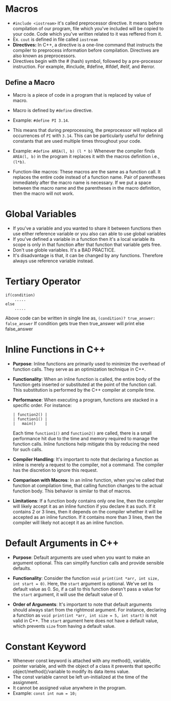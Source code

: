 # Macros

- `#include <iostream>` it's called preprocessor directive. It means before compilation of our program, file which you've included will be copied to your code. Code which you've written related to it was reffered from it.
- Ex. `cout` is defined in file called `iostream`
- **Directives:** In C++, a directive is a one-line command that instructs the compiler to preprocess information before compilation. Directives are also known as preprocessors.
- Directives begin with the # (hash) symbol, followed by a pre-processor instruction. For example, #include, #define, #ifdef, #elif, and #error.

## Define a Macro
- Macro is a piece of code in a program that is replaced by value of macro.
- Macro is defined by `#define` directive.
- Example: `#define PI 3.14`. 
- This means that during preprocessing, the preprocessor will replace all occurrences of `PI` with `3.14`. This can be particularly useful for defining constants that are used multiple times throughout your code.
- Example: `#define AREA(l, b) (l * b)` Whenever the compiler finds `AREA(l, b)` in the program it replaces it with the macros definition i.e., `(l*b)`.

- Function-like macros:  These macros are the same as a function call. It replaces the entire code instead of a function name. Pair of parentheses immediately after the macro name is necessary. If we put a space between the macro name and the parentheses in the macro definition, then the macro will not work. 


# Global Variables
- If you've a variable and you wanted to share it between functions then use either reference variable or you also can able to use global variables
- If you've defined a variable in a function then it's a local variable its scope is only in that function after that function that variable gets free.
- Don't use globle variables. It's a BAD PRACTICE.
- It's disadvantage is that, it can be changed by any functions. Therefore always use reference variable instead.

# Tertiary Operator
```
if(condition)
    .....
else
    .....
```
Above code can be written in single line as,
`(condition)? true_answer: false_answer`
If condition gets true then true_answer will print else false_answer


# Inline Functions in C++

- **Purpose**: Inline functions are primarily used to minimize the overhead of function calls. They serve as an optimization technique in C++.

- **Functionality**: When an inline function is called, the entire body of the function gets inserted or substituted at the point of the function call. This substitution is performed by the C++ compiler at compile time.

- **Performance**: When executing a program, functions are stacked in a specific order. For instance:
    ```
    | function2() |
    | function1() |
    |   main()    |
    ```
  Each time `function1()` and `function2()` are called, there is a small performance hit due to the time and memory required to manage the function calls. Inline functions help mitigate this by reducing the need for such calls.

- **Compiler Handling**: It's important to note that declaring a function as inline is merely a request to the compiler, not a command. The compiler has the discretion to ignore this request.

- **Comparison with Macros**: In an inline function, when you've called that function at compilation time, that calling function changes to the actual function body. This behavior is similar to that of macros.

- **Limitations**: If a function body contains only one line, then the compiler will likely accept it as an inline function if you declare it as such. If it contains 2 or 3 lines, then it depends on the compiler whether it will be accepted as an inline function. If it contains more than 3 lines, then the compiler will likely not accept it as an inline function.

# Default Arguments in C++

- **Purpose**: Default arguments are used when you want to make an argument optional. This can simplify function calls and provide sensible defaults.

- **Functionality**: Consider the function `void print(int *arr, int size, int start = 0)`. Here, the `start` argument is optional. We've set its default value as 0. So, if a call to this function doesn't pass a value for the `start` argument, it will use the default value of 0.

- **Order of Arguments**: It's important to note that default arguments should always start from the rightmost argument. For instance, declaring a function as `void print(int *arr, int size = 5, int start)` is not valid in C++. The `start` argument here does not have a default value, which prevents `size` from having a default value.


# Constant Keyword
- Whenever const keyword is attached with any method(), variable, pointer variable, and with the object of a class it prevents that specific object/method()/variable to modify its data items value.
- The const variable cannot be left un-initialized at the time of the assignment.
- It cannot be assigned value anywhere in the program.
- Example: `const int num = 10;`
